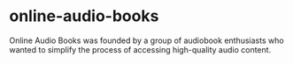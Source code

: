 # online-audio-books
Online Audio Books was founded by a group of audiobook enthusiasts who wanted to simplify the process of accessing high-quality audio content.
